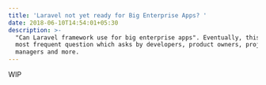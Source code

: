 ```yaml
---
title: 'Laravel not yet ready for Big Enterprise Apps? '
date: 2018-06-10T14:54:01+05:30
description: >-
  "Can Laravel framework use for big enterprise apps". Eventually, this is a
  most frequent question which asks by developers, product owners, project
  managers and more.
---
```

WIP
